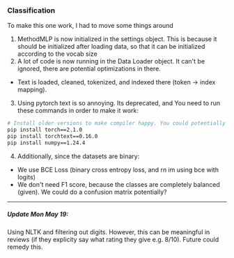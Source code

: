 

### Classification

To make this one work, I had to move some things around
1) MethodMLP is now initialized in the settings object. This is because it should be initialized after loading data, so that it can be initialized according to the vocab size
2) A lot of code is now running in the Data Loader object. It can't be ignored, there are potential optimizations in there.
- Text is loaded, cleaned, tokenized, and indexed there (token -> index mapping).
3) Using pytorch text is so annoying. Its deprecated, and You need to run these commands in order to make it work:
```bash
# Install older versions to make compiler happy. You could potentially tune it around to find more updated versions, but I called it a night
pip install torch==2.1.0
pip install torchtext==0.16.0
pip install numpy==1.24.4
```
4) Additionally, since the datasets are binary:
- We use BCE Loss (binary cross entropy loss, and rn im using bce with logits)
- We don't need F1 score, because the classes are completely balanced (given). We could do a confusion matrix potentially?

---

##### Update Mon May 19:
Using NLTK and filtering out digits. However, this can be meaningful in reviews (if they explicity say what rating they give e.g. 8/10). Future could remedy this.
